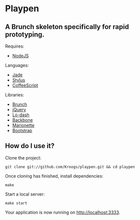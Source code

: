 Playpen
=================

A Brunch skeleton specifically for rapid prototyping.
--------------------

Requires:

- [NodeJS][NodeJS]

Languages:

- [Jade][Jade]
- [Stylus][Stylus]
- [CoffeeScript][CoffeeScript]

Libraries:

- [Brunch][Brunch]
- [jQuery][jQuery]
- [Lo-dash][Lo-dash]
- [Backbone][Backbone]
- [Marionette][Marionette]
- [Bootstrap][Bootstrap]

How do I use it?
----------------

Clone the project:

    git clone git://github.com/Kroogs/playpen.git && cd playpen

Once cloning has finished, install dependencies:

    make

Start a local server:

    make start

Your application is now running on [http://localhost:3333](http://localhost:3333).

[NodeJS]: http://nodejs.org/ "NodeJS"
[Brunch]: http://brunch.io "Brunch"
[Jade]: http://jade-lang.com/ "Jade"
[Stylus]: http://learnboost.github.io/stylus/ "Stylus"
[CoffeeScript]: http://coffeescript.org/ "CoffeeScript"
[jQuery]: http://jquery.com/ "jQuery"
[Backbone]: http://backbonejs.org/ "Backbone"
[Lo-dash]: http://lodash.com/ "Lo-Dash"
[Marionette]: http://marionettejs.com/ "Marionette"
[Bootstrap]: http://twitter.github.io/bootstrap/ "Bootstrap"
